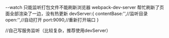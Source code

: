--watch 只能监听打包文件不能刷新浏览器
webpack-dev-server 帮忙刷新了页面全部渲染了一边，没有热更新
 devServer:{
     contentBase:'',//监听目录
     open:'',//自动打开
     port:9090,//重新打开端口
 }


 //自己写服务监听（比较复杂，推荐使用devServer）
